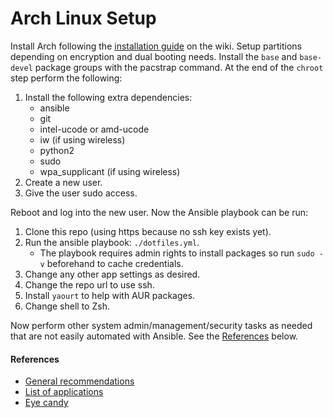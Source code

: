 # Arch Linux Setup

Install Arch following the [installation guide](https://wiki.archlinux.org/index.php/Installation_guide) on the wiki.
Setup partitions depending on encryption and dual booting needs. Install the `base` and `base-devel` package groups with
the pacstrap command. At the end of the `chroot` step perform the following:

1. Install the following extra dependencies:
    - ansible
    - git
    - intel-ucode or amd-ucode
    - iw (if using wireless)
    - python2
    - sudo
    - wpa_supplicant (if using wireless)
2. Create a new user.
3. Give the user sudo access.

Reboot and log into the new user. Now the Ansible playbook can be run:

1. Clone this repo (using https because no ssh key exists yet).
2. Run the ansible playbook: `./dotfiles.yml`.
    - The playbook requires admin rights to install packages so run `sudo -v` beforehand to cache credentials.
3. Change any other app settings as desired.
4. Change the repo url to use ssh.
5. Install `yaourt` to help with AUR packages.
6. Change shell to Zsh.

Now perform other system admin/management/security tasks as needed that are not easily automated with Ansible. See the [References](#references) below.


#### References

- [General recommendations](https://wiki.archlinux.org/index.php/General_recommendations)
- [List of applications](https://wiki.archlinux.org/index.php/List_of_applications)
- [Eye candy](https://wiki.archlinux.org/index.php/Category:Eye_candy)
